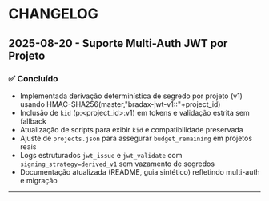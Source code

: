 # CHANGELOG

## 2025-08-20 - Suporte Multi-Auth JWT por Projeto

### ✅ Concluído

- Implementada derivação determinística de segredo por projeto (v1) usando HMAC-SHA256(master,"bradax-jwt-v1::"+project_id)
- Inclusão de `kid` (p:<project_id>:v1) em tokens e validação estrita sem fallback
- Atualização de scripts para exibir `kid` e compatibilidade preservada
- Ajuste de `projects.json` para assegurar `budget_remaining` em projetos reais
- Logs estruturados `jwt_issue` e `jwt_validate` com `signing_strategy=derived_v1` sem vazamento de segredos
- Documentação atualizada (README, guia sintético) refletindo multi-auth e migração

---
